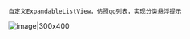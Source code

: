     自定义ExpandableListView，仿照qq列表，实现分类悬浮提示
    
![image|300x400](https://github.com/SolveBugs/ExpandableListviewDemo/blob/master/GIF.gif)
